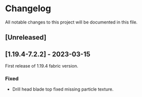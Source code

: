 # Changelog

All notable changes to this project will be documented in this file.

## [Unreleased]

## [1.19.4-7.2.2] - 2023-03-15

First release of 1.19.4 fabric version.

### Fixed

- Drill head blade top fixed missing particle texture.
